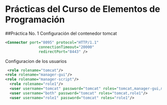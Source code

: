 # Prácticas del Curso de Elementos de Programación

##Práctica No. 1 Configuración del contenedor tomcat

```xml
<Connector port="8095" protocol="HTTP/1.1"
               connectionTimeout="20000"
               redirectPort="8443" />

```


Configuracion de los usuarios
```xml
 <role rolename="tomcat"/>
<role rolename="manager-gui"/>
<role rolename="manager-script"/>
  <role rolename="role1"/>
  <user username="tomcat" password="tomcat" roles="tomcat,manager-gui,manager-script"/>
  <user username="both" password="tomcat" roles="tomcat,role1"/>
  <user username="role1" password="tomcat" roles="role1"/>
```


